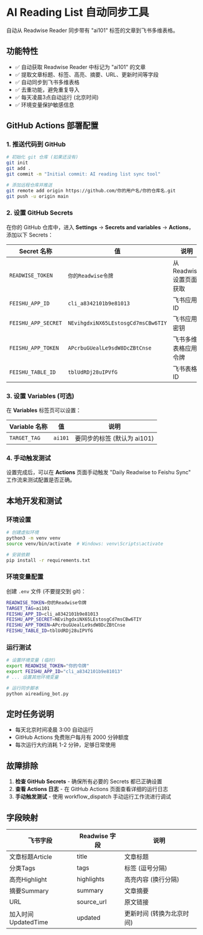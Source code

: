 # AI Reading List 自动同步工具

自动从 Readwise Reader 同步带有 "ai101" 标签的文章到飞书多维表格。

## 功能特性

- ✅ 自动获取 Readwise Reader 中标记为 "ai101" 的文章
- ✅ 提取文章标题、标签、高亮、摘要、URL、更新时间等字段
- ✅ 自动同步到飞书多维表格
- ✅ 去重功能，避免重复导入
- ✅ 每天凌晨3点自动运行 (北京时间)
- ✅ 环境变量保护敏感信息

## GitHub Actions 部署配置

### 1. 推送代码到 GitHub

```bash
# 初始化 git 仓库 (如果还没有)
git init
git add .
git commit -m "Initial commit: AI reading list sync tool"

# 添加远程仓库并推送
git remote add origin https://github.com/你的用户名/你的仓库名.git
git push -u origin main
```

### 2. 设置 GitHub Secrets

在你的 GitHub 仓库中，进入 **Settings** → **Secrets and variables** → **Actions**，添加以下 Secrets：

| Secret 名称 | 值 | 说明 |
|------------|----|----|
| `READWISE_TOKEN` | `你的Readwise令牌` | 从 Readwise 设置页面获取 |
| `FEISHU_APP_ID` | `cli_a8342101b9e81013` | 飞书应用ID |
| `FEISHU_APP_SECRET` | `NEvihgdxiNX65LEstosgCd7msCBw6TIY` | 飞书应用密钥 |
| `FEISHU_APP_TOKEN` | `APcrbuGUealLe9sdW8DcZBtCnse` | 飞书多维表格应用令牌 |
| `FEISHU_TABLE_ID` | `tblUdRDj28uIPVfG` | 飞书表格ID |

### 3. 设置 Variables (可选)

在 **Variables** 标签页可以设置：

| Variable 名称 | 值 | 说明 |
|--------------|----|----|
| `TARGET_TAG` | `ai101` | 要同步的标签 (默认为 ai101) |

### 4. 手动触发测试

设置完成后，可以在 **Actions** 页面手动触发 "Daily Readwise to Feishu Sync" 工作流来测试配置是否正确。

## 本地开发和测试

### 环境设置

```bash
# 创建虚拟环境
python3 -m venv venv
source venv/bin/activate  # Windows: venv\Scripts\activate

# 安装依赖
pip install -r requirements.txt
```

### 环境变量配置

创建 `.env` 文件 (不要提交到 git)：

```bash
READWISE_TOKEN=你的Readwise令牌
TARGET_TAG=ai101
FEISHU_APP_ID=cli_a8342101b9e81013
FEISHU_APP_SECRET=NEvihgdxiNX65LEstosgCd7msCBw6TIY
FEISHU_APP_TOKEN=APcrbuGUealLe9sdW8DcZBtCnse
FEISHU_TABLE_ID=tblUdRDj28uIPVfG
```

### 运行测试

```bash
# 设置环境变量 (临时)
export READWISE_TOKEN="你的令牌"
export FEISHU_APP_ID="cli_a8342101b9e81013"
# ... 设置其他环境变量

# 运行同步脚本
python aireading_bot.py
```

## 定时任务说明

- 每天北京时间凌晨 3:00 自动运行
- GitHub Actions 免费账户每月有 2000 分钟额度
- 每次运行大约消耗 1-2 分钟，足够日常使用

## 故障排除

1. **检查 GitHub Secrets** - 确保所有必要的 Secrets 都已正确设置
2. **查看 Actions 日志** - 在 GitHub Actions 页面查看详细的运行日志
3. **手动触发测试** - 使用 workflow_dispatch 手动运行工作流进行调试

## 字段映射

| 飞书字段 | Readwise 字段 | 说明 |
|---------|--------------|------|
| 文章标题Article | title | 文章标题 |
| 分类Tags | tags | 标签 (逗号分隔) |
| 高亮Highlight | highlights | 高亮内容 (换行分隔) |
| 摘要Summary | summary | 文章摘要 |
| URL | source_url | 原文链接 |
| 加入时间UpdatedTime | updated | 更新时间 (转换为北京时间) |